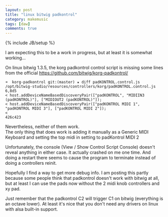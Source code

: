 ```yaml
---
layout: post
title: "linux bitwig padkontrol"
category: makemusic
tags: [daw]
comments: true
---
```

{% include JB/setup %}
  
I am expecting this to be a work in progress, but at least it is somewhat working...
  
On linux bitwig 1.3.5, the korg padkontrol control script is missing some lines from the official <https://github.com/bitwig/korg-padkontrol/>
  
	➜  korg-padkontrol git:(master) ★ diff padKONTROL.control.js /opt/bitwig-studio/resources/controllers/korg/padKONTROL.control.js
	6,8d5
	< host.addDeviceNameBasedDiscoveryPair(["padKONTROL", "MIDIIN3 (padKONTROL)"], ["MIDIOUT2 (padKONTROL)"]);
	< host.addDeviceNameBasedDiscoveryPair(["padKONTROL MIDI 1", "padKONTROL MIDI 3"], ["padKONTROL MIDI 2"]);
	<
	426c423
  
Nevertheless, neither of them work.  
The only thing that does work is adding it manually as a Generic MIDI Keyboard and setting the top midi in setting to padKontrol MIDI 2
  
Unfortunately, the console (View / Show Control Script Console) doesn't reveal anything in either case.  It actually crashed on me one time.  And doing a restart there seems to cause the program to terminate instead of doing a controllers reinit.
  
Hopefully I find a way to get more debug info.  I am posting this partly because some people think that padkontrol doesn't work with bitwig at all, but at least I can use the pads now without the 2 midi knob controllers and xy pad.
  
Just remember that the padkontrol C2 will trigger C1 on bitwig (everything is an octave lower).  At least it's nice that you don't need any drivers on linux with alsa built-in support.
